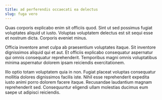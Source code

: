 ```yaml
---
title: ad perferendis occaecati ea delectus
slug: fuga vero
---
```


Quas corporis explicabo enim sit officiis quod. Sint ut sed possimus fugiat voluptates aliquid ut iusto. Voluptas voluptatem delectus est sit sequi esse et nostrum dicta. Corporis eveniet minus.

Officia inventore amet culpa ab praesentium voluptates itaque. Sit inventore dignissimos aliquid qui et aut. Et officiis explicabo consequatur aspernatur qui omnis consequatur reprehenderit. Temporibus magni omnis voluptatibus minima aspernatur dolorem ipsam reiciendis exercitationem.

Illo optio totam voluptatem quia in non. Fugiat placeat voluptas consequatur mollitia dolores dignissimos facilis iste. Nihil esse reprehenderit expedita iusto animi porro dolorem facere itaque. Recusandae laudantium magnam reprehenderit sed. Consequuntur eligendi ullam molestias ducimus eum saepe ut adipisci reiciendis.

